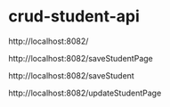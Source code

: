 # crud-student-api

http://localhost:8082/

http://localhost:8082/saveStudentPage

http://localhost:8082/saveStudent

http://localhost:8082/updateStudentPage
